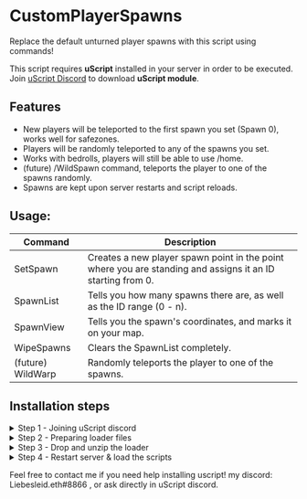 # CustomPlayerSpawns
Replace the default unturned player spawns with this script using commands!

This script requires **uScript** installed in your server in order to be executed. Join [uScript Discord](https://discord.gg/DukF46FcPQ) to download **uScript module**.

## Features

- New players will be teleported to the first spawn you set (Spawn 0), works well for safezones.
- Players will be randomly teleported to any of the spawns you set.
- Works with bedrolls, players will still be able to use /home.
- (future) /WildSpawn command, teleports the player to one of the spawns randomly.
- Spawns are kept upon server restarts and script reloads.

## Usage:
| Command | Description |
| --- | --- |
| SetSpawn | Creates a new player spawn point in the point where you are standing and assigns it an ID starting from 0. |
| SpawnList | Tells you how many spawns there are, as well as the ID range (0 - n). |
| SpawnView <ID> | Tells you the spawn's coordinates, and marks it on your map. |
| WipeSpawns | Clears the SpawnList completely. |
| (future) WildWarp | Randomly teleports the player to one of the spawns. |

## Installation steps
<details><summary>Step 1 - Joining uScript discord</summary>
<p>
  
Join [uScript Discord](https://discord.gg/DukF46FcPQ), once there then head over to #Loader-download channel, download the *"uScript2.zip"* file, and unzip it in your download's folder.

![image](https://user-images.githubusercontent.com/99780369/222036153-a944bd6c-4ebe-4b96-b156-b01962c93997.png)![image](https://user-images.githubusercontent.com/99780369/222036578-98133bd8-d730-4581-bea0-de6c483a66c9.png)
  
</p>
</details>

<details><summary>Step 2 - Preparing loader files</summary>
<p>
  
Go inside ```uScript2 > Modules``` and Zip the uScript.Unturned folder.

![image](https://user-images.githubusercontent.com/99780369/222037211-ef08d89b-b394-4224-9637-b9ee69ed9476.png)
  
</p>
</details>

<details><summary>Step 3 - Drop and unzip the loader</summary>
<p>
  
In your unturned server, head over to "Modules" folder and drag in your uScript.Unturned.zip file, then unarchive it.
![image](https://user-images.githubusercontent.com/99780369/222037499-1c01f109-0e2d-4751-9bc6-711d6b96a87a.png)
After this, it should look something like this:

![image align="center"](https://user-images.githubusercontent.com/99780369/222037673-458d42ef-f9a3-4a55-9be8-a8e1db6b29d2.png)
  
</p>
</details>

<details><summary>Step 4 - Restart server & load the scripts</summary>
<p>
  
Restart your server, and once its done you can find uScript script's directory under ```Servers/unturned/uScript/Scripts```. In this folder is where you have to drop CustomPlayerSpawns.uscript file, or any other uScript scripts that you wish to use.

Upon doing this, you can now run `/script reload` in console to load them to your server.

![image](https://user-images.githubusercontent.com/99780369/222038879-f8eb75e7-c58b-4fcf-9112-854ad7499d87.png)
  
</p>
</details>

  Feel free to contact me if you need help installing uscript! my discord: Liebesleid.eth#8866 , or ask directly in uScript discord.

